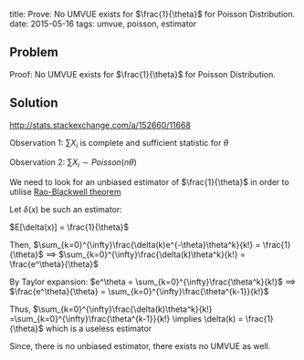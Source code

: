 title: Prove: No UMVUE exists for $\frac{1}{\theta}$ for Poisson Distribution.
date: 2015-05-16
tags: umvue, poisson, estimator

## Problem

Proof: No UMVUE exists for $\frac{1}{\theta}$ for Poisson Distribution.


## Solution

http://stats.stackexchange.com/a/152660/11668

Observation 1: $\sum X_i$ is complete and sufficient statistic for $\theta$

Observation 2: $\sum X_i \sim Poisson(n\theta)$ 

We need to look for an unbiased estimator of $\frac{1}{\theta}$ in order to utilise [Rao-Blackwell theorem](http://en.wikipedia.org/wiki/Rao%E2%80%93Blackwell_theorem)

Let $\delta(x)$ be such an estimator:

$E[\delta(x)] = \frac{1}{\theta}$ 

Then, $\sum_{k=0}^{\infty}\frac{\delta(k)e^{-\theta}\theta^k}{k!} = \frac{1}{\theta}$ $\implies$ $\sum_{k=0}^{\infty}\frac{\delta(k)\theta^k}{k!} = \frac{e^\theta}{\theta}$

By Taylor expansion:
$e^\theta = \sum_{k=0}^{\infty}\frac{\theta^k}{k!}$ $\implies$ $\frac{e^\theta}{\theta} = \sum_{k=0}^{\infty}\frac{\theta^{k-1}}{k!}$

Thus,
$\sum_{k=0}^{\infty}\frac{\delta(k)\theta^k}{k!}  =\sum_{k=0}^{\infty}\frac{\theta^{k-1}}{k!} \implies \delta(k) = \frac{1}{\theta}$ which is a useless estimator


Since, there is no unbiased estimator, there exists no UMVUE as well.
